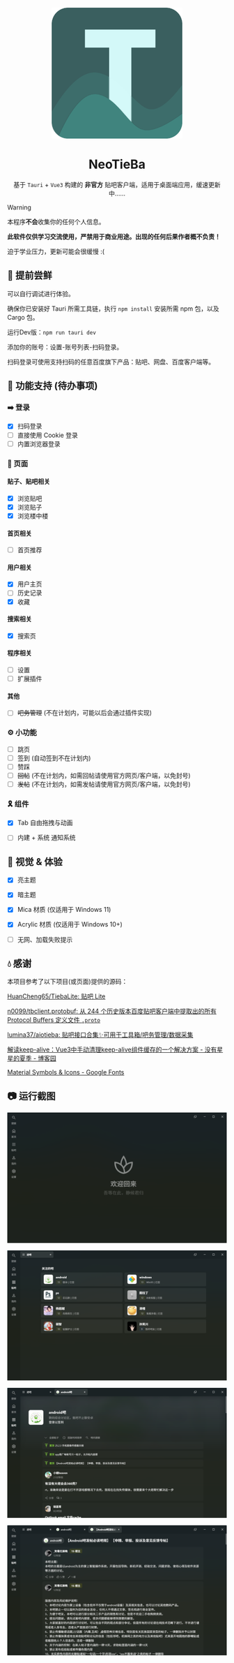 <p align="center">
<img height="300" width="300" src="./app-icon.png" alt="pic"/>
</p>
<div align="center">

# NeoTieBa

基于 `Tauri` + `Vue3` 构建的 **非官方** 贴吧客户端，适用于桌面端应用，缓速更新中……

</div>

> [!warning]
>
> 本程序**不会**收集你的任何个人信息。
>
> **此软件仅供学习交流使用，严禁用于商业用途。出现的任何后果作者概不负责！**
>
> 迫于学业压力，更新可能会很缓慢 :(



## 🐛 提前尝鲜

可以自行调试进行体验。

确保你已安装好 Tauri 所需工具链，执行 `npm install` 安装所需 npm 包，以及 Cargo 包。

运行Dev版：`npm run tauri dev`

添加你的账号：设置-账号列表-扫码登录。

扫码登录可使用支持扫码的任意百度旗下产品：贴吧、网盘、百度客户端等。



## 🚀 功能支持 (待办事项)

### ➡️ 登录

- [x] 扫码登录
- [ ] 直接使用 Cookie 登录
- [ ] 内置浏览器登录

### 📄 页面

#### 贴子、贴吧相关

- [x] 浏览贴吧
- [x] 浏览贴子
- [x] 浏览楼中楼

#### 首页相关

- [ ] 首页推荐

#### 用户相关

- [x] 用户主页
- [ ] 历史记录
- [x] 收藏

#### 搜索相关

- [x] 搜索页

#### 程序相关

- [ ] 设置
- [ ] 扩展插件

#### 其他

- [ ] ~~吧务管理~~ (不在计划内，可能以后会通过插件实现)

### ⚙ 小功能

- [ ] 跳页
- [ ] 签到 (自动签到不在计划内)
- [ ] 赞踩
- [ ] ~~回帖~~ (不在计划内，如需回帖请使用官方网页/客户端，以免封号)
- [ ] ~~发帖~~ (不在计划内，如需发帖请使用官方网页/客户端，以免封号)

### 🎗️ 组件

- [x] Tab 自由拖拽与动画
- [ ] 内建 + 系统 通知系统



## 👀 视觉 & 体验

- [x] 亮主题
- [x] 暗主题
- [x] Mica 材质 (仅适用于 Windows 11)
- [x] Acrylic 材质 (仅适用于 Windows 10+)
- [ ] 无网、加载失败提示



## 💧 感谢

本项目参考了以下项目(或页面)提供的源码：

[HuanCheng65/TiebaLite: 贴吧 Lite](https://github.com/HuanCheng65/TiebaLite)

[n0099/tbclient.protobuf: 从 244 个历史版本百度贴吧客户端中提取出的所有 Protocol Buffers 定义文件 `.proto`](https://github.com/n0099/tbclient.protobuf)

[lumina37/aiotieba: 贴吧接口合集✨可用于工具箱/吧务管理/数据采集](https://github.com/lumina37/aiotieba)

[解读keep-alive：Vue3中手动清理keep-alive组件缓存的一个解决方案 - 没有星星的夏季 - 博客园](https://www.cnblogs.com/shanfeng1000/p/16692266.html)

[Material Symbols & Icons - Google Fonts](https://fonts.google.com/icons)



## 📷 运行截图

![1](./assets/1.png)

![2](./assets/2.png)

![3](./assets/3.png)

![4](./assets/4.png)
